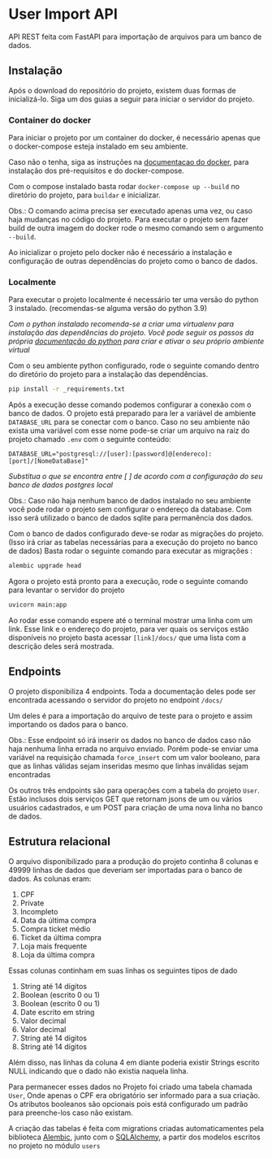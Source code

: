 # User Import API

API REST feita com FastAPI para importação de arquivos para um banco de dados.

## Instalação

Após o download do repositório do projeto, existem duas formas de inicializá-lo. Siga um dos guias a seguir para iniciar o servidor do projeto.

### Container do docker

Para iniciar o projeto por um container do docker, é necessário apenas que o docker-compose esteja instalado em seu ambiente.

Caso não o tenha, siga as instruções na [documentacao do docker](https://docs.docker.com/compose/install/ "Documentacao Docker"), para instalação dos pré-requisitos e do docker-compose.

Com o compose instalado basta rodar
```docker-compose up --build```
no diretório do projeto, para `buildar` e inicializar.

Obs.: O comando acima precisa ser executado apenas uma vez, ou caso haja mudanças no código do projeto. Para executar o projeto sem fazer build de outra imagem do docker rode o mesmo comando sem o argumento ```--build```.

Ao inicializar o projeto pelo docker não é necessário a instalação e configuração de outras dependências do projeto como o banco de dados.

### Localmente

Para executar o projeto localmente é necessário ter uma versão do python 3 instalado. (recomendas-se alguma versão do python 3.9)

*Com o python instalado recomenda-se a criar uma virtualenv para instalação das dependências do projeto. Você pode seguir os passos da própria [documentação do python](https://docs.python.org/pt-br/3/library/venv.html "Documentacao Python") para criar e ativar o seu próprio ambiente virtual*

Com o seu ambiente python configurado, rode o seguinte comando dentro do diretório do projeto para a instalação das dependências.

```sh
pip install -r _requirements.txt
```

Após a execução desse comando podemos configurar a conexão com o banco de dados. O projeto está preparado para ler a variável de ambiente ```DATABASE_URL``` para se conectar com o banco. Caso no seu ambiente não exista uma variável com esse nome pode-se criar um arquivo na raiz do projeto chamado ```.env``` com o seguinte conteúdo:

```
DATABASE_URL="postgresql://[user]:[password]@[endereco]:[port]/[NomeDataBase]"
```

*Substitua o que se encontra entre [ ] de acordo com a configuração do seu banco de dados postgres local*

Obs.: Caso não haja nenhum banco de dados instalado no seu ambiente você pode rodar o projeto sem configurar o endereço da database. Com isso será utilizado o banco de dados sqlite para permanência dos dados.

Com o banco de dados configurado deve-se rodar as migrações do projeto. (Isso irá criar as tabelas necessárias para a execução do projeto no banco de dados)
Basta rodar o seguinte comando para executar as migrações :

```sh
alembic upgrade head
```

Agora o projeto está pronto para a execução, rode o seguinte comando para levantar o servidor do projeto

```sh
uvicorn main:app 
```

Ao rodar esse comando espere até o terminal mostrar uma linha com um link. Esse link e o endereço do projeto, para ver quais os serviços estão disponíveis no projeto basta acessar ```[link]/docs/``` que uma lista com a descrição deles será mostrada.

## Endpoints

O projeto disponibiliza 4 endpoints. Toda a documentação deles pode ser encontrada acessando o servidor do projeto no endpoint ```/docs/```

Um deles é para a importação do arquivo de teste para o projeto e assim importando os dados para o banco.

Obs.: Esse endpoint só irá inserir os dados no banco de dados caso não haja nenhuma linha errada no arquivo enviado. Porém pode-se enviar uma variável na requisição chamada ```force_insert``` com um valor booleano, para que as linhas válidas sejam inseridas mesmo que linhas inválidas sejam encontradas

Os outros três endpoints são para operações com a tabela do projeto ```User```. Estão inclusos dois serviços GET que retornam jsons de um ou vários usuários cadastrados, e um POST para criação de uma nova linha no banco de dados.

## Estrutura relacional

O arquivo disponibilizado para a produção do projeto continha 8 colunas e 49999 linhas de dados que deveriam ser importadas para o banco de dados. As colunas eram:
1. CPF
2. Private
3. Incompleto
4. Data da última compra
5. Compra ticket médio
6. Ticket da última compra
7. Loja mais frequente
8. Loja da última compra

Essas colunas continham em suas linhas os seguintes tipos de dado
1. String até 14 dígitos
2. Boolean (escrito 0 ou 1)
3. Boolean (escrito 0 ou 1)
4. Date escrito em string
5. Valor decimal
6. Valor decimal
7. String até 14 dígitos
8. String até 14 dígitos

Além disso, nas linhas da coluna 4 em diante poderia existir Strings escrito NULL indicando que o dado não existia naquela linha.

Para permanecer esses dados no Projeto foi criado uma tabela chamada ```User```, Onde apenas o CPF era obrigatório ser informado para a sua criação. Os atributos booleanos são opcionais pois está configurado um padrão para preenche-los caso não existam.

A criação das tabelas é feita com migrations criadas automaticamentes pela biblioteca [Alembic](https://alembic.sqlalchemy.org/en/latest/ "Documentacao Alembic"), junto com o [SQLAlchemy](https://www.sqlalchemy.org/ "Documentacao SQLAlchemy"), a partir dos modelos escritos no projeto no módulo ```users```

